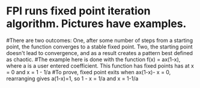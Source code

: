 # FPI runs fixed point iteration algorithm. Pictures have examples. 
#There are two outcomes: One, after some number of steps from a starting point, the function converges to a stable fixed point. Two, the starting point doesn't lead to convergence, and as a result creates a pattern best defined as chaotic. 
#The example here is done with the function f(x) = ax(1-x), where a is a user entered coefficient. This function has fixed points has at x = 0 and x = 1 - 1/a 
#To prove, fixed point exits when ax(1-x)- x = 0, rearranging gives a(1-x)=1, so 1 - x = 1/a and x = 1-1/a
